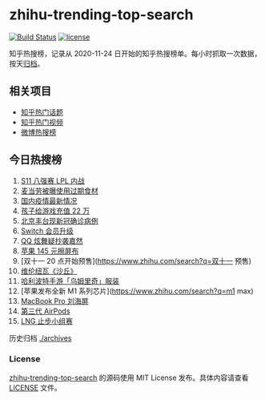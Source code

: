 # zhihu-trending-top-search

[![Build Status](https://github.com/justjavac/zhihu-trending-top-search/workflows/ci/badge.svg?branch=main)](https://github.com/justjavac/zhihu-trending-top-search/actions)
[![license](https://img.shields.io/github/license/justjavac/zhihu-trending-top-search)](https://github.com/justjavac/zhihu-trending-top-search/blob/main/LICENSE)

知乎热搜榜，记录从 2020-11-24 日开始的知乎热搜榜单。每小时抓取一次数据，按天[归档](./archives)。

## 相关项目

- [知乎热门话题](https://github.com/justjavac/zhihu-trending-hot-questions)
- [知乎热门视频](https://github.com/justjavac/zhihu-trending-hot-video)
- [微博热搜榜](https://github.com/justjavac/weibo-trending-hot-search)

## 今日热搜榜

<!-- BEGIN -->
<!-- 最后更新时间 Thu Oct 21 2021 07:06:50 GMT+0800 (China Standard Time) -->

1. [S11 八强赛 LPL 内战](https://www.zhihu.com/search?q=s11八强赛)
1. [麦当劳被曝使用过期食材](https://www.zhihu.com/search?q=麦当劳)
1. [国内疫情最新情况](https://www.zhihu.com/search?q=国内疫情新增)
1. [孩子给游戏充值 22 万](https://www.zhihu.com/search?q=游戏充值)
1. [北京丰台现新冠确诊病例](https://www.zhihu.com/search?q=北京确诊)
1. [Switch 会员升级](https://www.zhihu.com/search?q=switch)
1. [QQ 炫舞疑抄袭嘉然](https://www.zhihu.com/search?q=嘉然)
1. [苹果 145 元擦屏布](https://www.zhihu.com/search?q=擦屏布)
1. [双十一 20 点开始预售](https://www.zhihu.com/search?q=双十一 预售)
1. [维伦纽瓦《沙丘》](https://www.zhihu.com/search?q=沙丘)
1. [哈利波特手游「乌姆里奇」服装](https://www.zhihu.com/search?q=哈利波特魔法觉醒)
1. [苹果发布全新 M1 系列芯片](https://www.zhihu.com/search?q=m1 max)
1. [MacBook Pro 刘海屏](https://www.zhihu.com/search?q=macbookpro)
1. [第三代 AirPods](https://www.zhihu.com/search?q=airpods3)
1. [LNG 止步小组赛](https://www.zhihu.com/search?q=LNG)

<!-- END -->

历史归档 [./archives](./archives)

### License

[zhihu-trending-top-search](https://github.com/justjavac/zhihu-trending-top-search)
的源码使用 MIT License 发布。具体内容请查看 [LICENSE](./LICENSE) 文件。
